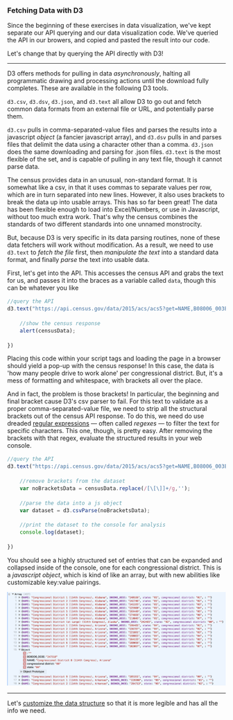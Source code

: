 ### Fetching Data with D3

Since the beginning of these exercises in data visualization, we've kept separate our API querying and our data visualization code. We've queried the API in our browers, and copied and pasted the result into our code.

Let's change that by querying the API directly with D3!

-----

D3 offers methods for pulling in data *asynchronously*, halting all programmatic drawing and processing actions until the download fully completes. These are available in the following D3 tools.

`d3.csv`, `d3.dsv`, `d3.json`, and `d3.text` all allow D3 to go out and fetch common data formats from an external file or URL, and potentially parse them.

`d3.csv` pulls in comma-separated-value files and parses the results into a javascript *object* (a fancier javascript array), and `d3.dsv` pulls in and parses files that delimit the data using a character other than a comma. `d3.json` does the same downloading and parsing for .json files. `d3.text` is the most flexible of the set, and is capable of pulling in any text file, though it cannot parse data.

The census provides data in an unusual, non-standard format. It is somewhat like a csv, in that it uses commas to separate values per row, which are in turn separated into new lines. However, it also uses brackets to break the data up into usable arrays. This has so far been great! The data has been flexible enough to load into Excel/Numbers, or use in Javascript, without too much extra work. That's why the census combines the standards of  two different standards into one unnamed monstrocity.

But, because D3 is very specific in its data parsing routines, none of these data fetchers will work without modification. As a result, we need to use `d3.text` to *fetch the file* first, then *manipulate the text* into a standard data format, and finally *parse* the text into usable data.

First, let's get into the API. This accesses the census API and grabs the text for us, and passes it into the braces as a variable called `data`, though this can be whatever you like

```js
//query the API
d3.text("https://api.census.gov/data/2015/acs/acs5?get=NAME,B08006_003E&for=congressional%20district", function(censusData) {
	
	//show the census response
	alert(censusData);

})
```

Placing this code within your script tags and loading the page in a browser should yield a pop-up with the census response! In this case, the data is 'how many people drive to work alone' per congressional district. But, it's a mess of formatting and whitespace, with brackets all over the place.

And in fact, the problem is those brackets! In particular, the beginning and final bracket cause D3's csv parser to fail. For this text to validate as a proper comma-separated-value file, we need to strip all the structural brackets out of the census API response. To do this, we need do use dreaded [regular expressions](https://regexr.com) — often called *regexes* — to filter the text for specific characters. This one, though, is pretty easy. After removing the brackets with that regex, evaluate the structured results in your web console.

```js
//query the API
d3.text("https://api.census.gov/data/2015/acs/acs5?get=NAME,B08006_003E&for=congressional%20district", function(censusData) {
	
	//remove brackets from the dataset
	var noBracketsData = censusData.replace(/[\[\]]+/g,'');

	//parse the data into a js object
	var dataset = d3.csvParse(noBracketsData);
	
	//print the dataset to the console for analysis
	console.log(dataset);

})
```

You should see a highly structured set of entries that can be expanded and collapsed inside of the console, one for each congressional district. This is a *javascript object*, which is kind of like an array, but with new abilities like customizable key:value pairings. 

![response](responseObject.png)

-----

Let's [customize the data structure](structure.md) so that it is more legible and has all the info we need.

